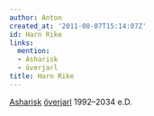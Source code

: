 ```yaml
---
author: Anton
created_at: '2011-08-07T15:14:07Z'
id: Harn Rike
links:
  mention:
  - Asharisk
  - överjarl
title: Harn Rike
---
```


[Asharisk][] [överjarl] 1992–2034 e.D.

  [Asharisk]: Asharisk
  [överjarl]: överjarl
